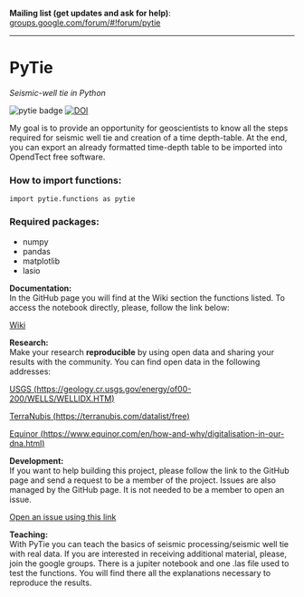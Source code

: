 
**Mailing list (get updates and ask for help)**: [groups.google.com/forum/#!forum/pytie](https://groups.google.com/forum/#!forum/pytie)

---------

# PyTie

*Seismic-well tie in Python*

![pytie badge](https://img.shields.io/badge/PyTie-v0.2.12-ff69b4.svg)
[![DOI](https://zenodo.org/badge/DOI/10.5281/zenodo.2528562.svg)](https://doi.org/10.5281/zenodo.2528562)


My goal is to provide an opportunity for geoscientists to know all the steps required for 
seismic well tie and creation of a time depth-table. At the end, you can export an already 
formatted time-depth table to be imported into OpendTect free software.

### How to import functions:

    import pytie.functions as pytie
    
### Required packages:
- numpy
- pandas
- matplotlib
- lasio


**Documentation:**   
In the GitHub page you will find at the Wiki section the functions listed.
To access the notebook directly, please, follow the link below:

[Wiki](https://github.com/raquelsilva/pytie/wiki) 

**Research:**    
Make your research **reproducible** by using open data and sharing your results with the community.
You can find open data in the following addresses:

[USGS (https://geology.cr.usgs.gov/energy/of00-200/WELLS/WELLIDX.HTM)](https://geology.cr.usgs.gov/energy/of00-200/WELLS/WELLIDX.HTM)  

[TerraNubis (https://terranubis.com/datalist/free)](https://terranubis.com/datalist/free)  

[Equinor (https://www.equinor.com/en/how-and-why/digitalisation-in-our-dna.html)](https://www.equinor.com/en/how-and-why/digitalisation-in-our-dna.html)  


**Development:**    
If you want to help building this project, please follow the link to the GitHub page and send 
a request to be a member of the project. Issues are also managed by the GitHub page. 
It is not needed to be a member to open an issue.

[Open an issue using this link](https://github.com/raquelsilva/pytie/issues)

**Teaching:**    
With PyTie you can teach the basics of seismic processing/seismic well tie with real data. 
If you are interested in receiving additional material, please, join the google groups. There
is a jupiter notebook and one .las file used to test the functions. You will find there
all the explanations necessary to reproduce the results.

